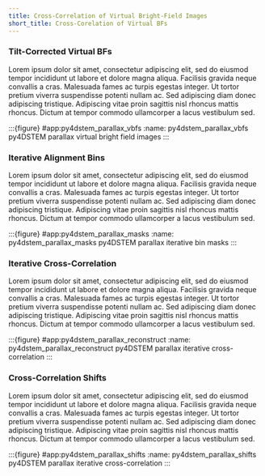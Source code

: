 ```yaml
---
title: Cross-Correlation of Virtual Bright-Field Images
short_title: Cross-Corelation of Virtual BFs
---
```


### Tilt-Corrected Virtual BFs

Lorem ipsum dolor sit amet, consectetur adipiscing elit, sed do eiusmod tempor incididunt ut labore et dolore magna aliqua. Facilisis gravida neque convallis a cras. Malesuada fames ac turpis egestas integer. Ut tortor pretium viverra suspendisse potenti nullam ac. Sed adipiscing diam donec adipiscing tristique. Adipiscing vitae proin sagittis nisl rhoncus mattis rhoncus. Dictum at tempor commodo ullamcorper a lacus vestibulum sed. 

:::{figure} #app:py4dstem_parallax_vbfs
:name: py4dstem_parallax_vbfs
py4DSTEM parallax virtual bright field images
:::

### Iterative Alignment Bins

Lorem ipsum dolor sit amet, consectetur adipiscing elit, sed do eiusmod tempor incididunt ut labore et dolore magna aliqua. Facilisis gravida neque convallis a cras. Malesuada fames ac turpis egestas integer. Ut tortor pretium viverra suspendisse potenti nullam ac. Sed adipiscing diam donec adipiscing tristique. Adipiscing vitae proin sagittis nisl rhoncus mattis rhoncus. Dictum at tempor commodo ullamcorper a lacus vestibulum sed. 

:::{figure} #app:py4dstem_parallax_masks
:name: py4dstem_parallax_masks
py4DSTEM parallax iterative bin masks
:::

### Iterative Cross-Correlation

Lorem ipsum dolor sit amet, consectetur adipiscing elit, sed do eiusmod tempor incididunt ut labore et dolore magna aliqua. Facilisis gravida neque convallis a cras. Malesuada fames ac turpis egestas integer. Ut tortor pretium viverra suspendisse potenti nullam ac. Sed adipiscing diam donec adipiscing tristique. Adipiscing vitae proin sagittis nisl rhoncus mattis rhoncus. Dictum at tempor commodo ullamcorper a lacus vestibulum sed. 

:::{figure} #app:py4dstem_parallax_reconstruct
:name: py4dstem_parallax_reconstruct
py4DSTEM parallax iterative cross-correlation
:::

### Cross-Correlation Shifts

Lorem ipsum dolor sit amet, consectetur adipiscing elit, sed do eiusmod tempor incididunt ut labore et dolore magna aliqua. Facilisis gravida neque convallis a cras. Malesuada fames ac turpis egestas integer. Ut tortor pretium viverra suspendisse potenti nullam ac. Sed adipiscing diam donec adipiscing tristique. Adipiscing vitae proin sagittis nisl rhoncus mattis rhoncus. Dictum at tempor commodo ullamcorper a lacus vestibulum sed. 

:::{figure} #app:py4dstem_parallax_shifts
:name: py4dstem_parallax_shifts
py4DSTEM parallax iterative cross-correlation
:::
